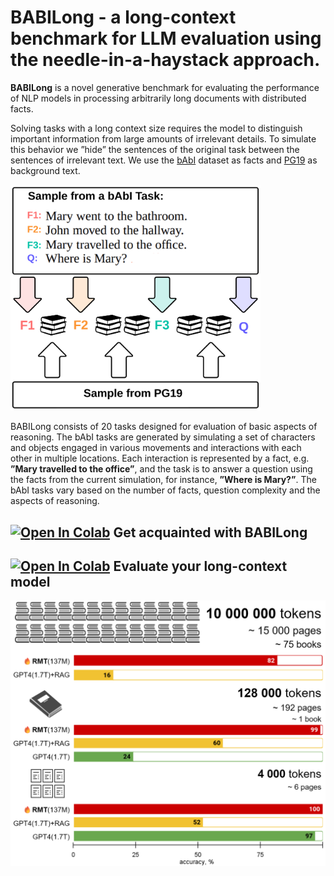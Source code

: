# BABILong - a long-context benchmark for LLM evaluation using the needle-in-a-haystack approach.

**BABILong** is a novel generative benchmark for evaluating the performance of NLP models in
processing arbitrarily long documents with distributed facts.

Solving tasks with a long context size requires the model to distinguish important information from large amounts of irrelevant details. To simulate this behavior we ”hide” the sentences of the original task between the sentences of irrelevant text. We use the [bAbI](https://huggingface.co/datasets/facebook/babi_qa) dataset as facts and [PG19](https://huggingface.co/datasets/pg19) as background text.

<img src="images/babilong_scheme.png" alt="drawing" width="400"/>

BABILong consists of 20 tasks designed for evaluation of basic aspects of reasoning. The
bAbI tasks are generated by simulating a set of characters and objects engaged in various movements and interactions with each other in multiple locations. Each interaction is represented by a fact, e.g. **”Mary travelled to the office”**, and the task is to answer a question using the facts from the current simulation, for instance, **”Where is Mary?”**. The
bAbI tasks vary based on the number of facts, question complexity and the aspects of reasoning.

## [![Open In Colab](https://colab.research.google.com/assets/colab-badge.svg)](https://colab.research.google.com/github/booydar/babilong/blob/main/notebooks/babilong_usage_example.ipynb) Get acquainted with BABILong

## [![Open In Colab](https://colab.research.google.com/assets/colab-badge.svg)](https://colab.research.google.com/github/booydar/babilong/blob/main/notebooks/demo_llm.ipynb) Evaluate your long-context model


<img src="images/results.png" alt="drawing" width="800"/>
